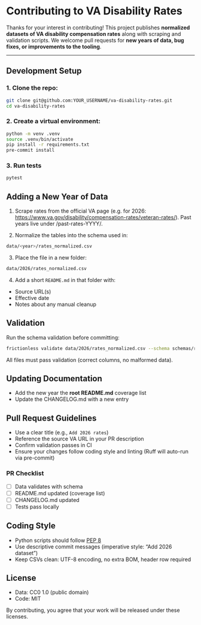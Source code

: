 # Contributing to VA Disability Rates

Thanks for your interest in contributing! This project publishes **normalized datasets of VA disability compensation rates** along with scraping and validation scripts.
We welcome pull requests for **new years of data, bug fixes, or improvements to the tooling**.

---

## Development Setup

### 1. Clone the repo:
```bash
git clone git@github.com:YOUR_USERNAME/va-disability-rates.git
cd va-disability-rates
```

### 2. Create a virtual environment:
```bash
python -m venv .venv
source .venv/bin/activate
pip install -r requirements.txt
pre-commit install
```

### 3. Run tests
```bash
pytest
```

## Adding a New Year of Data
1. Scrape rates from the official VA page (e.g. for 2026: https://www.va.gov/disability/compensation-rates/veteran-rates/). Past years live under /past-rates-YYYY/.

2. Normalize the tables into the schema used in:
```bash
data/<year>/rates_normalized.csv
```

3. Place the file in a new folder:
```bash
data/2026/rates_normalized.csv
```

4. Add a short `README.md` in that folder with:
* Source URL(s)
* Effective date
* Notes about any manual cleanup

## Validation

Run the schema validation before committing:
```bash
frictionless validate data/2026/rates_normalized.csv --schema schemas/rates_schema.json
```

All files must pass validation (correct columns, no malformed data).

## Updating Documentation
* Add the new year the **root README.md** coverage list
* Update the CHANGELOG.md with a new entry

## Pull Request Guidelines
* Use a clear title (e.g., `Add 2026 rates`)
* Reference the source VA URL in your PR description
* Confirm validation passes in CI
* Ensure your changes follow coding style and linting (Ruff will auto-run via pre-commit)

### PR Checklist
- [ ] Data validates with schema
- [ ] README.md updated (coverage list)
- [ ] CHANGELOG.md updated
- [ ] Tests pass locally

## Coding Style
* Python scripts should follow [PEP 8](https://peps.python.org/pep-0008/)
* Use descriptive commit messages (imperative style: “Add 2026 dataset”)
* Keep CSVs clean: UTF-8 encoding, no extra BOM, header row required

## License
* Data: CC0 1.0 (public domain)
* Code: MIT

By contributing, you agree that your work will be released under these licenses.
